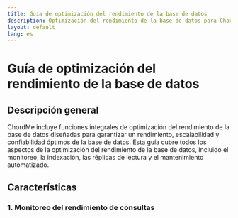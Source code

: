 ```yaml
---
title: Guía de optimización del rendimiento de la base de datos
description: Optimización del rendimiento de la base de datos para ChordMe
layout: default
lang: es
---
```


# Guía de optimización del rendimiento de la base de datos

## Descripción general

ChordMe incluye funciones integrales de optimización del rendimiento de la base de datos diseñadas para garantizar un rendimiento, escalabilidad y confiabilidad óptimos de la base de datos. Esta guía cubre todos los aspectos de la optimización del rendimiento de la base de datos, incluido el monitoreo, la indexación, las réplicas de lectura y el mantenimiento automatizado.

## Características

### 1. Monitoreo del rendimiento de consultas